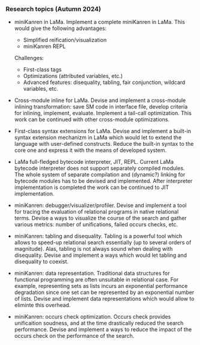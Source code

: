 ### Research topics (Autumn 2024)

- miniKanren in LaMa.
  Implement a complete miniKanren in LaMa. This would give the following advantages:
  
  - Simplified reification/visualization
  - miniKanren REPL

  Challenges:

  - First-class tags
  - Optimizations (attributed variables, etc.)
  - Advanced features: disequality, tabling, fair conjunction, wildcard variables, etc.
  
- Cross-module inline for LaMa.
  Devise and implement a cross-module inlining transformation: save SM code in interface file,
  develop criteria for inlining, implement, evaluate. Implement a tail-call optimization. This work can
  be continued with other cross-module optimizations.

- First-class syntax extensions for LaMa.
  Devise and implement a built-in syntax extension mechanizm in LaMa which would let to
  extend the language with user-defined constructs. Reduce the built-in syntax to the core
  one and express it with the means of developed system.

- LaMa full-fledged bytecode interpreter, JIT, REPL.
  Current LaMa bytecode interpreter does not support separately compiled modules.
  The whole system of separate compilation and (dynamic?) linking for bytecode modules
  has to be devised and implemented. After interpreter implementation is completed the
  work can be continued to JIT implementation.

- miniKanren: debugger/visualizer/profiler.
  Devise and implement a tool for tracing the evaluation of relational programs in
  native relational terms. Devise a ways to visualize the course of the search and
  gather various metrics: number of unifications, failed occurs checks, etc.

- miniKanren: tabling and disequality.
  Tabling is a powerful tool which allows to speed-up relational search essentially (up
  to several orders of magnitude). Alas, tabling is not always sound when dealing with
  disequality. Devise and implement a ways which would let tabling and disequality to
  coexist.
 
- miniKanren: data representation. Traditional data structures for functional programming
  are often unsuitable in relational case. For example, representing sets as lists incurs
  an exponential performance degradation since one set can be represented by an exponential
  number of lists. Devise and implement data representations which would allow to
  eliminte this overhead.
  
- miniKanren: occurs check optimization.
  Occurs check provides unificaition soudness, and at the time drastically reduced the
  search performance. Devise and implement a ways to reduce the impact of the occurs
  check on the performance of the search.

